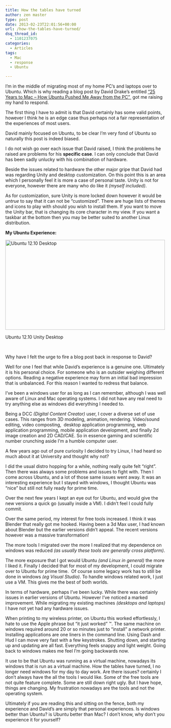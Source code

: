```yaml
---
title: How the tables have turned
author: zen master
type: post
date: 2013-02-23T22:01:56+00:00
url: /how-the-tables-have-turned/
dsq_thread_id:
  - 1101237075
categories:
  - Articles
tags:
  - Mac
  - response
  - Ubuntu

---
```

I’m in the middle of migrating most of my home PC’s and laptops over to Ubuntu. Which is why reading a blog post by David Drake&#8217;s entitled <a title="“25 Years to Mac – How Ubuntu Pushed Me Away from the PC”" href="http://randomdrake.com/2013/02/23/25-years-to-mac-how-ubuntu-pushed-me-away-from-the-pc/" target="_blank">“25 Years to Mac – How Ubuntu Pushed Me Away from the PC” </a> got me raising my hand to respond.

The first thing I have to admit is that David certainly has some valid points, however I think he is an edge case thus perhaps not a fair representation of the experiences of most users.

David mainly focused on Ubuntu, to be clear I’m very fond of Ubuntu so naturally this post is indeed biased.

I do not wish go over each issue that David raised, I think the problems he raised are problems for his **specific case**. I can only conclude that David has been sadly unlucky with his combination of hardware.

Beside the issues related to hardware the other major gripe that David had was regarding Unity and desktop customization. On this point this is an area which I personally feel it is more a case of personal taste. Unity is not for everyone, however there are many who do like it _(myself included)_.

As for customization, sure Unity is more locked down however it would be _untrue_ to say that it can not be “customized”. There are huge lists of themes and icons to play with should you wish to install them. If you want to move the Unity bar, that is changing its core character in my view. If you want a taskbar at the bottom then you may be better suited to another Linux distribution.

**My Ubuntu Experience:**

<div class="wp-caption aligncenter" style="width: 510px">
  <img alt="Ubuntu 12.10 Desktop" src="http://i.imgur.com/U7XM7v9.jpg" width="500" height="281" />
  
  <p class="wp-caption-text">
    Ubuntu 12.10 Unity Desktop
  </p>
</div>

&nbsp;

Why have I felt the urge to fire a blog post back in response to David?

Well for one I feel that while David’s experience is a genuine one. Ultimately it is his personal choice. For someone who is an outsider weighing different options. Reading a negative experience may form an initial bad impression that is unbalanced. For this reason I wanted to redress that balance.

I&#8217;ve been a windows user for as long as I can remember, although I was well aware of Linux and Mac operating systems. I did not have any real need to try anything else as windows did everything I needed to.

Being a DCC _(Digital Content Creator)_ user, I cover a diverse set of use cases. This ranges from 3D modeling, animation, rendering. Video/sound editing, video composting,  desktop application programming, web application programming, mobile application development, and finally 2d image creation and 2D CAD/CAE. So in essence gaming and scientific number crunching aside I’m a humble computer user.

A few years ago out of pure curiosity I decided to try Linux, I had heard so much about it at University and thought why not?

I did the usual distro hopping for a while, nothing really quite felt “right”. Then there was always some problems and issues to fight with. Then I come across Ubuntu, and a lot of those same issues went away. It was an interesting experience but I stayed with windows, I thought Ubuntu was “nice” but still not fully ready for prime time.

Over the next few years I kept an eye out for Ubuntu, and would give the new versions a quick go (usually inside a VM). I didn&#8217;t feel I could fully commit.

Over the same period, my interest for free tools increased. I think it was Blender that really got me hooked. Having been a 3d Max user, I had known about Blender but the earlier versions didn&#8217;t appeal. The recent versions however was a massive transformation!

The more tools I migrated over the more I realized that my dependence on windows was reduced _(as usually these tools are generally cross platform)_.

The more exposure that I got would Ubuntu _(and Linux in general)_ the more I liked it. Finally I decided that for most of my development, I could migrate over to Ubuntu for prime time.  Of course some legacy work has to still be done in windows _(eg Visual Studio)_. To handle windows related work, I just use a VM. This gives me the best of both worlds.

In terms of hardware, perhaps I&#8217;ve been lucky. While there was certainly issues in earlier versions of Ubuntu. However I&#8217;ve noticed a marked improvement. While migrating my existing machines _(desktops and laptops)_ I have not yet had any hardware issues.

When printing to my wireless printer, on Ubuntu this worked effortlessly, I hate to use the Apple phrase but “it just worked” &#8482;. The same machine on windows required around 20 or so minutes just to “install” a network printer. Installing applications are one liners in the command line. Using Dash and Hud I can move very fast with a few keystrokes. Shutting down, and starting up and updating are all fast. Everything feels snappy and light weight. Going back to windows makes me feel I’m going backwards now.
  
It use to be that Ubuntu was running as a virtual machine, nowadays its windows that is run as a virtual machine. How the tables have turned, I no longer need windows for my day to day work. Are there issues? certainly I don’t always have the all the tools I would like. Some of the free tools are not quite feature complete. Some are still down right ugly. But I have hope, things are changing. My frustration nowadays are the tools and not the operating system.

Ultimately if you are reading this and sitting on the fence, both my experience and David’s are simply that personal experiences. Is windows better than Ubuntu? is Ubuntu better than Mac? I don’t know, why don’t you experience it for yourself?